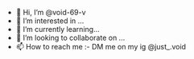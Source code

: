 - 👋 Hi, I’m @void-69-v
- 👀 I’m interested in ...
- 🌱 I’m currently learning...
- 💞️ I’m looking to collaborate on ...
- 📫 How to reach me :- DM me on my ig @just_.void

<!---
void-69-v/void-69-v is a ✨ special ✨ repository because its `README.md` (this file) appears on your GitHub profile.
You can click the Preview link to take a look at your changes.
--->

